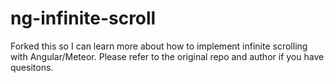 # ng-infinite-scroll
Forked this so I can learn more about how to implement infinite scrolling with Angular/Meteor. Please refer to the original repo and author if you have quesitons.
